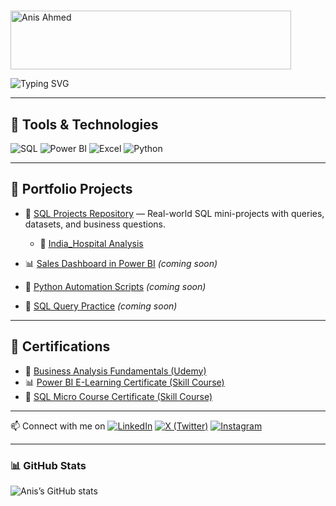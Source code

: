 # <div align="center">
  <a href="https://cooltext.com">
    <img src="https://images.cooltext.com/5736913.gif" width="449" height="94" alt="Anis Ahmed" />
  </a>
</div>

![Typing SVG](https://readme-typing-svg.demolab.com/?lines=Business+Analyst&center=true&width=500&height=50)



---

## 🔧 Tools & Technologies
![SQL](https://img.shields.io/badge/-SQL-4479A1?style=flat&logo=postgresql&logoColor=white)
![Power BI](https://img.shields.io/badge/-Power%20BI-F2C811?style=flat&logo=powerbi&logoColor=black)
![Excel](https://img.shields.io/badge/-Excel-217346?style=flat&logo=microsoft-excel&logoColor=white)
![Python](https://img.shields.io/badge/-Python-3776AB?style=flat&logo=python&logoColor=white)

---

## 💼 Portfolio Projects

- 🧮 [SQL Projects Repository](https://github.com/anisahmed01/SQL_Projects) — Real-world SQL mini-projects with queries, datasets, and business questions.
  - 🏥 [India_Hospital Analysis](https://github.com/anisahmed01/SQL_Projects/blob/main/India_Hospital-Insights/Queries_India_Hospital_Insights.sql)

- 📊 [Sales Dashboard in Power BI](#) *(coming soon)*
- 🐍 [Python Automation Scripts](#) *(coming soon)*
- 🧮 [SQL Query Practice](#) *(coming soon)*

---

## 📜 Certifications


- 🧩 [Business Analysis Fundamentals (Udemy)](https://shorturl.at/MNb93)
- 📊 [Power BI E-Learning Certificate (Skill Course)](https://drive.google.com/file/d/14eoQpTCLFLRZtkcjij5sld508cjvviP9/view?usp=sharing)
- 🧠 [SQL Micro Course Certificate (Skill Course)](https://drive.google.com/file/d/1q19SCtWi-yPQjgexWWn2R_81DrHifx5n/view?usp=sharing)

---
📫 Connect with me on 
[![LinkedIn](https://img.shields.io/badge/-LinkedIn-0077B5?style=flat&logo=linkedin&logoColor=white)](https://www.linkedin.com/in/webanis/)
[![X (Twitter)](https://img.shields.io/badge/X-1DA1F2?style=flat&logo=twitter&logoColor=white)](https://x.com/anis_z7)
[![Instagram](https://img.shields.io/badge/Instagram-E4405F?style=flat&logo=instagram&logoColor=white)](https://instagram.com/aneesonly_)

---
### 📊 GitHub Stats

![Anis’s GitHub stats](https://github-readme-stats.vercel.app/api?username=anisahmed01&show_icons=true&theme=default)


